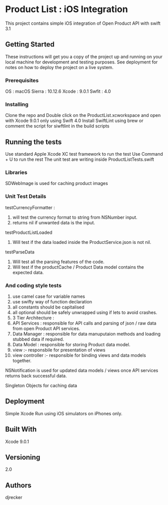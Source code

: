 # Product List : iOS Integration

This project contains simple iOS integration of Open Product  API with swift 3.1

## Getting Started

These instructions will get you a copy of the project up and running on your local machine for development and testing purposes. See deployment for notes on how to deploy the project on a live system.

### Prerequisites

OS : macOS Sierra : 10.12.6
Xcode : 9.0.1
Swfit : 4.0


### Installing

Clone the repo and 
Double click on the ProductList.xcworkspace and open with Xcode 9.0.1 only using Swift 4.0
Install SwiftLint using brew or comment the script for siwftlint in the build scripts

## Running the tests

Use standard Apple Xcode XC test framework to run the test 
Use Command + U to run the rest 
The unit test are writing inside ProductListTests.swift

### Libraries 

SDWebImage is used for caching product images

### Unit Test Details

testCurrencyFormatter : 
1. will test the currency format to string from NSNumber input.
2. returns nil if unwanted data is the input. 

testProductListLoaded
1. Will test if the data loaded inside the ProductService.json is not nil. 

testParseData
1. Will test all the parsing features of the code. 
2. Will test if the productCache / Product  Data model contains the expected data. 

### And coding style tests

1. use camel case for variable names 
2. use swifty way of function declaration 
3. all constants should be capitalised 
4. all optional should be safely unwrapped using if lets to avoid crashes. 
5. 3 Tier Architecture :
1. API Services : responsible for API calls and parsing of json / raw data from open Product  API services. 
2. Data Manager : responsible for data manuputaion methods and loading stubbed data if required. 
3. Data Model : responsible for storing Product  data model. 
4. view :- responsbile for presentation of views
5. view controller :- responsible for binding views and data models together.  

NSNotification is used for updated data models / views once API services returns back successful data.  

Singleton Objects for caching data 

## Deployment

Simple Xcode Run using iOS simulators on iPhones only. 

## Built With
Xcode 9.0.1

## Versioning
2.0

## Authors

djrecker

